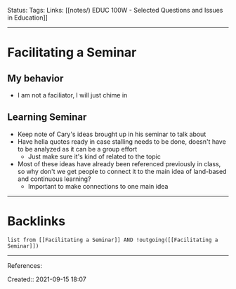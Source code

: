 Status: 
Tags: 
Links: [[notes/) EDUC 100W - Selected Questions and Issues in Education]]
___
# Facilitating a Seminar
## My behavior
- I am not a faciliator, I will just chime in
## Learning Seminar
- Keep note of Cary's ideas brought up in his seminar to talk about 
- Have hella quotes ready in case stalling needs to be done, doesn't have to be analyzed as it can be a group effort
	- Just make sure it's kind of related to the topic
- Most of these ideas have already been referenced previously in class, so why don't we get people to connect it to the main idea of land-based and continuous learning?
	- Important to make connections to one main idea
___
# Backlinks
```dataview
list from [[Facilitating a Seminar]] AND !outgoing([[Facilitating a Seminar]])
```
___
References:

Created:: 2021-09-15 18:07
